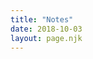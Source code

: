 ```yaml
---
title: "Notes"
date: 2018-10-03
layout: page.njk
---
```


<!--
# Style guide
- Italicize names of books, movies, and other long form works.
-->

<template id="tpl-note">
  <article class="note" :class="{'note--open': open}" @click="open = true">
    <img :src="`/media/notes/${image}`" class="note-image" />
    <div class="note-date">{{ noteDate }}</div>
    <div class="note-type" :class="`note-type--${type}`">
      <img :src="`/media/icons/${type}.svg`" />
    </div>
    <h2 class="note-title">{{ title }}</h2>
    <div v-if="rating" :class="`rating rating-${rating}`"></div>
    <div class="note-meta">{{ date }} | {{ creatorLabel }}</div>
    <div class="note-body">
       <div v-if="!open">
        <span v-html="excerpt" class="note-excerpt"></span>
        <span class="note-read-more">Read more…</span>
      </div>
      <div v-if="open" v-html="contents"></div>
    </div>
  </article>
</template>

<template id="tpl-filters">
  <div class="note-filters">
    <filter-button>All</filter-button>
    <filter-button type="movie">Movies</filter-button>
    <filter-button type="book">Books</filter-button>
    <filter-button type="music">Music</filter-button>

    <!-- Sort by: Rating, date, etc -->
  </div>
</template>

<template id="tpl-filter-button">
  <button class="filter-button" :class="`filter-button--${type}`">
    <slot />
  </button>
</template>

<div id="app">
  <div>
    <!-- <filters></filters> -->
    <note
      v-for="note in notes"
      :type="note.type"
      :title="note.title"
      :creator="note.creator"
      :date="note.date"
      :image="note.image"
      :rating="note.rating"
      :note-date="note.noteDate"
      :excerpt="note.excerpt"
      :contents="note.contents"
    >
      <!-- <span v-html="note.excerpt"></span> -->
      <!-- <span v-html="note.contents"></span> -->
    </note>    
  </div>
</div>

<style>
:root {
  --book-color: #F5914A;
  --movie-color: #3DAFD1;
  --music-color: #FB84E2;
}

.note-filters {
  padding-bottom: 2rem;
  margin-bottom: 2rem;
  border-bottom: 1px solid var(--border-color-light);
}

.filter-button {
  font-weight: var(--bold);
  border-radius: var(--border-radius);
  border: none;
}

.filter-button--book {
  color: white;
  background: var(--book-color);

}

.note {
  position: relative;
  overflow: hidden;
  max-height: 14rem;
  margin-bottom: 2rem;
  padding-bottom: 2rem;
  border-bottom: 1px solid var(--border-color-light);
  font-size: 0.875rem;
  cursor: pointer;
}

.note::after {
  content: '';
  position: absolute;
  background: linear-gradient( rgba(255, 255, 255, 0), var(--bg-color) 80%, var(--bg-color));
  bottom: 0;
  width: 100%;
  height: 4rem;
}

.note--open {
  max-height: none;
  cursor: auto;
}

.note--open::after {
  display: none;
}

.note-excerpt p {
  display: inline;
}

.note-read-more {
  font-weight: var(--bold);
 /*color: var(--secondary-color);*/
}

.note a {
  text-decoration: underline;
  color: var(--color);
}

.note p:last-of-type{
  margin-bottom: 8px;
}

.note-image {
  float: left;
  width: 6rem;
  margin: 0 1rem 0.25rem 0;
  border-radius: var(--border-radius);
}

@media (min-width: 800px) {
  .note-image {
    width: 8rem;
  }
}

.note-date {
  display: none;
  float: right;
  text-align: right;
  font-weight: var(--bold);
  margin-bottom: 4px;
  font-size: 0.6875rem;
  font-weight: var(--x-bold);
  text-transform: uppercase;
}

.note-type {
  display: flex;
  float: right;
  margin-left: 8px;
  width: 28px;
  height: 28px;
  justify-content: center;
  align-items: center;
  border-radius: 50%;
  line-height: 24px;
  color: #fff;
  background-color: #7c72f5;
}

@media (min-width: 800px) {
  .note-type {
    float: none;
    margin-left: 0;
  }
}

.note-type img {
  width: 16px;
  height: 16px;
}

.note-type.note-type--book {
  background-color: var(--book-color);
}

.note-type.note-type--movie {
  background-color: var(--movie-color);  
}

.note-type.note-type--music {
  background-color: var(--music-color);
}

.note-title {
  margin: 0;
}

.note-title a {
  text-decoration: none;
}

.note-title a:hover {
  text-decoration: underline;
}

.note-meta {
  font-weight: var(--bold);
  color: var(--muted-color);
  margin-bottom: 2px;
}

.note-body {}

.rating {
  font-size: 1.125rem;
  margin-bottom: 2px;
}

.rating-1::before {
  content: '★☆☆☆☆';
}
.rating-2::before {
  content: '★★☆☆☆';
}
.rating-3::before {
  content: '★★★☆☆';
}

.rating-4::before {
  content: '★★★★☆';
}

.rating-5::before {
  content: '★★★★★';
}

.revisit {
  /*display: none;*/
}

.revisit::before {
  display: inline-block;
  padding: 1px 4px 2px;
  margin-bottom: 4px;
  color: #fff;
  background-color: #000;
  border-radius: var(--border-radius);
  font-weight: var(--x-bold);
  font-size: 0.6875rem;
  text-transform: uppercase;
}


.movie .revisit::before {
  content: 'Worth rewatching';
}

/*.date {
  margin-top: 4px;
  font-size: 0.75rem;
  font-weight: var(--bold);
  color: var(--muted-color);
}
*/
</style>


<script src="/js/vue.min.js"></script>
<script>


Vue.component('filter-button', {
  template: '#tpl-filter-button',
  props: {
    type: String,
  },
})

Vue.component('filters', {
  template: '#tpl-filters',
})

Vue.component('note', {
  template: '#tpl-note',
  props: {
    type: String,
    title: String,
    creator: String,
    date: String,
    image: String,
    rating: Number,
    noteDate: String,
    excerpt: String,
    contents: String,
  },
  data() {
    return {
      open: false,
    };
  },
  computed: {
    creatorLabel() {
      switch (this.type) {
        case 'book':
          return `Written by ${this.creator}`;
        break;
        case 'movie':
        case 'tv show':
          return `Directed by ${this.creator}`;
        break;
        case 'music':
          return `by ${this.creator}`;
        break;
      }
    }
  }
})


new Vue({
  el: '#app',
  data() {
    return { 
      notes: []
    };
  },
  mounted() {
    fetch('/data/notes.json')
      .then(res => res.json())
      .then(json => {
        this.notes = json.data
      })
      .catch((error) => {
        console.log(error);
      })
  },
  // data() {
  //   return {
  //     videos: [],
  //     sortedBy: 'date',
  //   };
  // },

  // watch: {
  //   sortedBy(newVal) {
  //     if (newVal === 'date') {
  //       this.videos.sort((a, b) => {
  //         return (new Date(a.dateAdded).getTime() > new Date(b.dateAdded).getTime() ? -1 : 1);
  //       })
  //     } else if (newVal === 'duration') {
  //       this.videos.sort((a, b) => {
  //         return (strToSeconds(b.duration) > strToSeconds(a.duration) ? -1 : 1);
  //       })
  //     }
  //   },
  // },

  // mounted() {
  //   fetch('/data/inspiration-videos.json')
  //     .then(res => res.json())
  //     .then(data => {
  //       this.videos = data;
  //     })
  //     .catch((error) => {
  //       console.log(error);
  //     })
  // },

  // methods: {
  //   sortBy(field) {
  //     this.sortedBy = field;
  //   },
  // }
});
</script>
